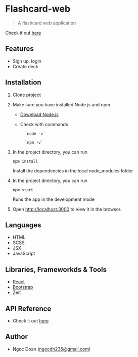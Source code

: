 # Flashcard-web

> A flashcard web application

Check it out [here](https://flashcard-web.now.sh)

## Features

- Sign up, login
- Create deck

## Installation

1.  Clone project

2.  Make sure you have installed Node.js and npm

    - [Download Node.js](https://nodejs.org/en/download/)

    - Check with commands

          	`node -v`

          	`npm -v`

3.  In the project directory, you can run

    `npm install`

    Install the dependencies in the local node_modules folder

4.  In the project directory, you can run

    `npm start`

    Runs the app in the development mode

5.  Open [http://localhost:3000](http://localhost:3000) to view it in the browser.

## Languages

- HTML
- SCSS
- JSX
- JavaScript

## Libraries, Frameworkds & Tools

- [React](https://reactjs.org)
- [Bootstrap](https://getbootstrap.com)
- Zeit

## API Reference

- Check it out [here](https://github.com/ngocdh236/flashcard-backend)

## Author

- Ngoc Doan (ngocdh236@gmail.com)
